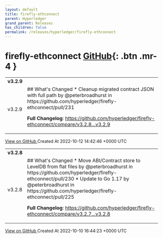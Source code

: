 ```yaml
---
layout: default
title: firefly-ethconnect
parent: Hyperledger
grand_parent: Releases
has_children: false
permalink: /releases/hyperledger/firefly-ethconnect
---
```


# firefly-ethconnect <span class="fs-3 right-align">[GitHub](https://github.com/hyperledger/firefly-ethconnect){: .btn .mr-4 }</span>


<div>
    <table>
        <tr>
            <td colspan="2">
                <b>
                    v3.2.9
                </b>
            </td>
        </tr>
        <tr>
            <td>
                <span class="chip">
                    v3.2.9
                </span>
            </td>
            <td>
                ## What's Changed
* Cleanup migrated contract JSON with full path by @peterbroadhurst in https://github.com/hyperledger/firefly-ethconnect/pull/231


**Full Changelog**: https://github.com/hyperledger/firefly-ethconnect/compare/v3.2.8...v3.2.9
            </td>
        </tr>
    </table>
    <a href="https://github.com/hyperledger/firefly-ethconnect/releases/tag/v3.2.9" class=".btn">
        View on GitHub
    </a>
    <span class="right-align">
        Created At 2022-10-12 14:42:46 +0000 UTC
    </span>
</div>

<div>
    <table>
        <tr>
            <td colspan="2">
                <b>
                    v3.2.8
                </b>
            </td>
        </tr>
        <tr>
            <td>
                <span class="chip">
                    v3.2.8
                </span>
            </td>
            <td>
                ## What's Changed
* Move ABI/Contract store to LevelDB from flat files by @peterbroadhurst in https://github.com/hyperledger/firefly-ethconnect/pull/230
* Update to Go 1.17 by @peterbroadhurst in https://github.com/hyperledger/firefly-ethconnect/pull/225


**Full Changelog**: https://github.com/hyperledger/firefly-ethconnect/compare/v3.2.7...v3.2.8
            </td>
        </tr>
    </table>
    <a href="https://github.com/hyperledger/firefly-ethconnect/releases/tag/v3.2.8" class=".btn">
        View on GitHub
    </a>
    <span class="right-align">
        Created At 2022-10-10 16:44:23 +0000 UTC
    </span>
</div>

